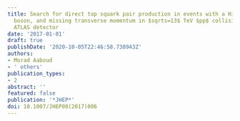 ```yaml
---
title: Search for direct top squark pair production in events with a Higgs or $Z$
  boson, and missing transverse momentum in $sqrts=13$ TeV $pp$ collisions with the
  ATLAS detector
date: '2017-01-01'
draft: true
publishDate: '2020-10-05T22:46:58.738943Z'
authors:
- Morad Aaboud
- ' others'
publication_types:
- 2
abstract: ''
featured: false
publication: '*JHEP*'
doi: 10.1007/JHEP08(2017)006
---
```


